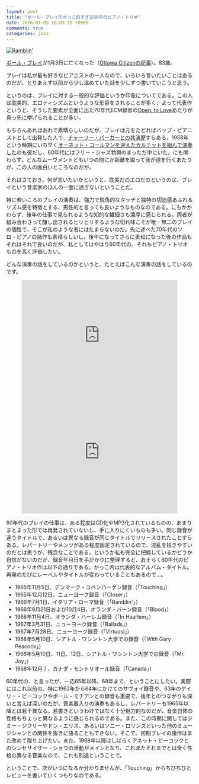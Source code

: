 ```yaml
---
layout: post
title: "ポール・ブレイのかっこ良すぎる60年代ピアノ・トリオ"
date: 2016-01-05 18:03:18 +0900
comments: true
categories: jazz
---
```

<a href="http://www.amazon.co.jp/exec/obidos/ASIN/B003VL9KQ0/myhumangetsme-22/ref=nosim/" name="amazletlink" target="_blank"><img src="http://ecx.images-amazon.com/images/I/51z7RKRSrnL.jpg" alt="Ramblin'" style="border: none;" /></a>

<a href="https://ja.wikipedia.org/wiki/%E3%83%9D%E3%83%BC%E3%83%AB%E3%83%BB%E3%83%96%E3%83%AC%E3%82%A4">ポール・ブレイ</a>が1月3日に亡くなった（<a href="http://ottawacitizen.com/entertainment/music/jazzblog/r-i-p-paul-bley">Ottawa Citizenの記事</a>）。83歳。

ブレイは私が最も好きなピアニストの一人なので、いろいろ言いたいことはあるのだが、とりあえず以前から少し温めていた話を少しずつ書いていこうと思う。

<!--more-->

というのは、ブレイに対する一般的な評価というか印象についてである。この人は耽美的、エロティシズムというような形容をされることが多く、よって代表作というと、そうした要素が全面に出た70年代ECM録音の<a href="http://www.amazon.co.jp/exec/obidos/ASIN/B001BOX2WC/myhumangetsme-22/ref=nosim/" name="amazletlink" target="_blank">Open, to Love</a>あたりが真っ先に挙げられることが多い。

もちろんあれはあれで素晴らしいのだが、ブレイは元をたどればバップ・ピアニストとして出発した人で、<a href="http://www.amazon.co.jp/exec/obidos/ASIN/B00000AFBR/myhumangetsme-22/ref=nosim/" name="amazletlink" target="_blank">チャーリー・パーカーとの共演歴</a>すらある。1958年という時期にいち早く<a href="http://www.amazon.co.jp/exec/obidos/ASIN/B00O6IIGY4/myhumangetsme-22/ref=nosim/" name="amazletlink" target="_blank">オーネット・コールマンを迎えたカルテットを組んで演奏した</a>のも彼だし、60年代にはフリー・ジャズ勃興のまっただ中にいた。にも関わらず、どんなムーヴメントともいつの間にか距離を取って我が道を行くあたりが、この人の面白いところなのだが。

それはさておき、何が言いたいかというと、耽美だのエロだのというのは、ブレイという音楽家のほんの一面に過ぎないということだ。

特に若いころのブレイの演奏は、強力で鋭角的なタッチと独特の切迫感あふれるリズム感を特徴とする、男性的と言っても良いようなものなのである。にもかかわらず、後年の仕事で見られるような知的な繊細さも濃厚に感じられる。両者が組み合わさって醸し出されるヒリヒリするような切れ味こそが唯一無二のブレイの個性で、そこが私のような者にはたまらないのだ。先に述べた70年代のソロ・ピアノの諸作も素晴らしいし、後年になってさらに柔和になった後の作品もそれはそれで良いのだが、私としてはやはり60年代の、それもピアノ・トリオものを高く評価したい。

どんな演奏の話をしているのかというと、たとえばこんな演奏の話をしているのです。

<div style="text-align: center;">
<iframe width="420" height="315" src="https://www.youtube.com/embed/KdeoolQnwqA" frameborder="0" allowfullscreen></iframe>

<iframe width="420" height="315" src="https://www.youtube.com/embed/2LRjNR777jY" frameborder="0" allowfullscreen></iframe>
</div>

60年代のブレイの仕事は、ある程度はCD化やMP3化されているものの、あまりまとまった形では再発されていないし、手に入りにくいものも多い。同じ録音が違うタイトルで、あるいは異なる録音が同じタイトルでリリースされたことすらある。レパートリーやメンツがある程度固定されているので、混乱を招きやすいのだとは思うが、残念なことである。というか私も完全に把握しているかどうか自信がないのだが、録音年月日を手がかりに整理すると、おそらく60年代のピアノ・トリオ作は以下の通りである。かっこ内は代表的なアルバム・タイトル。再発のたびにレーベルやタイトルが変わっていることもあるので…。

* 1965年11月5日、デンマーク・コペンハーゲン録音（「Touching」）
* 1965年12月12日、ニューヨーク録音（「Closer」）
* 1966年7月1日、イタリア・ローマ録音（「Ramblin'」）
* 1966年9月21日および10月4日、オランダ・バーン録音（「Blood」）
* 1966年11月4日、オランダ・ハーレム録音（「In Haarlem」）
* 1967年3月31日、ニューヨーク録音（「Ballads」）
* 1967年7月28日、ニューヨーク録音（「Virtuosi」）
* 1968年5月10日、シアトル・ワシントン大学での録音（「With Gary Peacock」）
* 1968年5月10日、11日、12日、シアトル・ワシントン大学での録音（「Mr. Joy」）
* 1968年12月？、カナダ・モントリオール録音（「Canada」）

60年代の、と言ったが、一応65年以降、68年まで、ということにしたい。実際にはこれ以前の、特に1962年から64年にかけてのサヴォイ録音や、63年のゲイリー・ピーコックやポール・モチアンとの録音も重要で、後年とのつながりも深いと言えば深いのだが、管楽器入りの演奏もあるし、レパートリーも1965年以降とは若干異なる。若書きというわけではなく十分魅力的なのだが、音楽自体の性格もちょっと異なるように感じられるのである。また、この時期に関してはジミー・ジフリーやドン・エリス、あるいはソニー・ロリンズといった他のミュージシャンとの関係を抜きに語ることもできない。そこで、初期ブレイの諸作はまた改めて取り上げたい。また、1968年以降はしばらくアネット・ピーコックとのシンセサイザー・ショウの活動がメインとなり、これまたそれまでとは全く性格の異なる音楽なので、これも別途ということで。

ということで、次がいつになるか分かりませんが、「Touching」からちびちびとレビューを書いていくつもりなのである。
